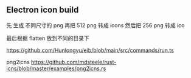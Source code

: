 ## Electron icon build

先 生成 不同尺寸的 png
再把 512 png 转成 icons
然后把 256 png 转成 ico

最后根据 flatten 放到不同的目录下

https://github.com/Hunlongyu/eib/blob/main/src/commands/run.ts

png2icns
https://github.com/mdsteele/rust-icns/blob/master/examples/png2icns.rs